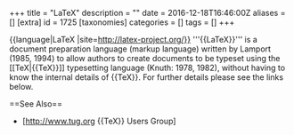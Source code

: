 +++
title = "LaTeX"
description = ""
date = 2016-12-18T16:46:00Z
aliases = []
[extra]
id = 1725
[taxonomies]
categories = []
tags = []
+++

{{language|LaTeX
|site=http://latex-project.org/}}
'''{{LaTeX}}''' is a document preparation language (markup language) written by Lamport (1985, 1994) to allow authors to create documents to be typeset using the [[TeX|{{TeX}}]] typesetting language (Knuth: 1978, 1982), without having to know the internal details of {{TeX}}. For further details please see the links below.

==See Also==
* [http://www.tug.org {{TeX}} Users Group]
